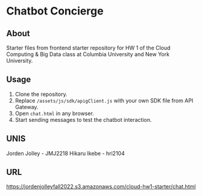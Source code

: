 # Chatbot Concierge #

## About ##

Starter files from frontend starter repository for HW 1 of the Cloud Computing & Big Data
class at Columbia University and New York University.

## Usage ##

1. Clone the repository.
2. Replace `/assets/js/sdk/apigClient.js` with your own SDK file from API
   Gateway.
3. Open `chat.html` in any browser.
4. Start sending messages to test the chatbot interaction.


## UNIS ##

Jorden Jolley - JMJ2218
Hikaru Ikebe - hri2104

## URL ##
https://jordenjolleyfall2022.s3.amazonaws.com/cloud-hw1-starter/chat.html
